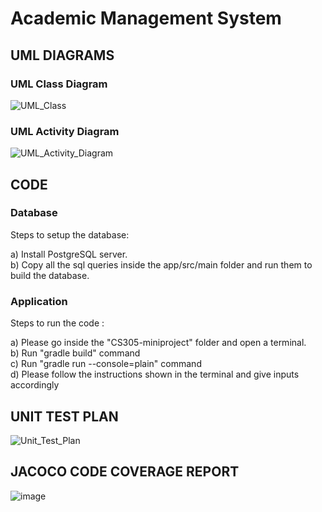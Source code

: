 # Academic Management System

## UML DIAGRAMS

### UML Class Diagram
![UML_Class](https://user-images.githubusercontent.com/72215169/232163496-76562a25-f2d1-46dd-b79e-afa3ba77c5a2.png)

### UML Activity Diagram
![UML_Activity_Diagram](https://user-images.githubusercontent.com/72215169/232163530-1a42cb00-14a3-41d7-a87f-62dc444f5bd7.png)


## CODE

### Database  

Steps to setup the database:
   
   a) Install PostgreSQL server. \
   b) Copy all the sql queries inside the app/src/main folder and run them to build the database. 

### Application 

Steps to run the code : 

   a) Please go inside the "CS305-miniproject" folder and open a terminal. \
   b) Run "gradle build" command \
   c) Run "gradle run --console=plain" command \
   d) Please follow the instructions shown in the terminal and give inputs accordingly 
   
## UNIT TEST PLAN

![Unit_Test_Plan](https://user-images.githubusercontent.com/72215169/232163441-1d422db9-4308-4c78-80a3-939c49b3fdd9.png)



## JACOCO CODE COVERAGE REPORT
![image](https://user-images.githubusercontent.com/72215169/232163376-cbdd7050-7225-4432-b270-6499dfb31194.png)







